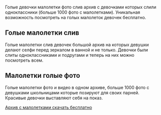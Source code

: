 <p>Голые девочки малолетки фото слив архив с девочками которых слили одноклассники (больше 1000 фото с малолетками). Уникальная возможность посмотреть на голых малолеток девочек бесплатно.</p>
<h2>Голые малолетки слив</h2>
<p>Голые малолетки слив девочек большой архив на которых девушки делают селфи перед зеркалом в ванной и не только. Девочки были слиты одноклассниками и подругами и теперь на них можно посмотреть всем.</p>
<h2>Малолетки голые фото</h2>
<p>Голые малолетки фото и видео в одном архиве, больше 1000 фото с девушками школьницами которые позируют для своих парней. Красивые девочки выставляют себя на показ.</p>
<p><a href="https://telegra.ph/Sliv-intimok-devushek-09-11">Архив с малолетками скачать бесплатно</a></p>
